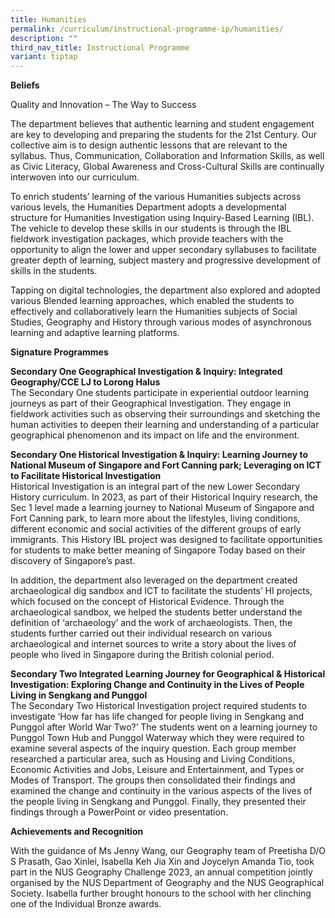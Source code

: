 ```yaml
---
title: Humanities
permalink: /curriculum/instructional-programme-ip/humanities/
description: ""
third_nav_title: Instructional Programme
variant: tiptap
---
```

<p><strong>Beliefs</strong>
</p>
<p>Quality and Innovation – The Way to Success</p>
<p>The department believes that authentic learning and student engagement
are key to developing and preparing the students for the 21st Century.
Our collective aim is to design authentic lessons that are relevant to
the syllabus. Thus, Communication, Collaboration and Information Skills,
as well as Civic Literacy, Global Awareness and Cross-Cultural Skills are
continually interwoven into our curriculum.</p>
<p>To enrich students’ learning of the various Humanities subjects across
various levels, the Humanities Department adopts a developmental structure
for Humanities Investigation using Inquiry-Based Learning (IBL). The vehicle
to develop these skills in our students is through the IBL fieldwork investigation
packages, which provide teachers with the opportunity to align the lower
and upper secondary syllabuses to facilitate greater depth of learning,
subject mastery and progressive development of skills in the students.</p>
<p>Tapping on digital technologies, the department also explored and adopted
various Blended learning approaches, which enabled the students to effectively
and collaboratively learn the Humanities subjects of Social Studies, Geography
and History through various modes of asynchronous learning and adaptive
learning platforms.</p>
<p></p>
<p><strong>Signature Programmes</strong>
</p>
<p><strong>Secondary One Geographical Investigation &amp; Inquiry: Integrated Geography/CCE LJ to Lorong Halus </strong>
<br>The Secondary One students participate in experiential outdoor learning
journeys as part of their Geographical Investigation. They engage in fieldwork
activities such as observing their surroundings and sketching the human
activities to deepen their learning and understanding of a particular geographical
phenomenon and its impact on life and the environment.</p>
<p><strong>Secondary One Historical Investigation &amp; Inquiry: Learning Journey to National Museum of Singapore and Fort Canning park; Leveraging on ICT to Facilitate Historical Investigation</strong> 
<br>Historical Investigation is an integral part of the new Lower Secondary
History curriculum. In 2023, as part of their Historical Inquiry research,
the Sec 1 level made a learning journey to National Museum of Singapore
and Fort Canning park, to learn more about the lifestyles, living conditions,
different economic and social activities of the different groups of early
immigrants. This History IBL project was designed to facilitate opportunities
for students to make better meaning of Singapore Today based on their discovery
of Singapore’s past.</p>
<p>In addition, the department also leveraged on the department created archaeological
dig sandbox and ICT to facilitate the students’ HI projects, which focused
on the concept of Historical Evidence. Through the archaeological sandbox,
we helped the students better understand the definition of ‘archaeology’
and the work of archaeologists. Then, the students further carried out
their individual research on various archaeological and internet sources
to write a story about the lives of people who lived in Singapore during
the British colonial period.</p>
<p></p>
<p><strong>Secondary Two Integrated Learning Journey for Geographical &amp; Historical Investigation: Exploring Change and Continuity in the Lives of People Living in Sengkang and Punggol</strong> 
<br>The Secondary Two Historical Investigation project required students to
investigate ‘How far has life changed for people living in Sengkang and
Punggol after World War Two?’ The students went on a learning journey to
Punggol Town Hub and Punggol Waterway which they were required to examine
several aspects of the inquiry question. Each group member researched a
particular area, such as Housing and Living Conditions, Economic Activities
and Jobs, Leisure and Entertainment, and Types or Modes of Transport. The
groups then consolidated their findings and examined the change and continuity
in the various aspects of the lives of the people living in Sengkang and
Punggol. Finally, they presented their findings through a PowerPoint or
video presentation.</p>
<p></p>
<p><strong>Achievements and Recognition</strong>
</p>
<p>With the guidance of Ms Jenny Wang, our Geography team of Preetisha D/O
S Prasath, Gao Xinlei, Isabella Keh Jia Xin and Joycelyn Amanda Tio, took
part in the NUS Geography Challenge 2023, an annual competition jointly
organised by the NUS Department of Geography and the NUS Geographical Society.
Isabella further brought honours to the school with her clinching one of
the Individual Bronze awards.</p>
<p></p>
<p></p>
<p></p>